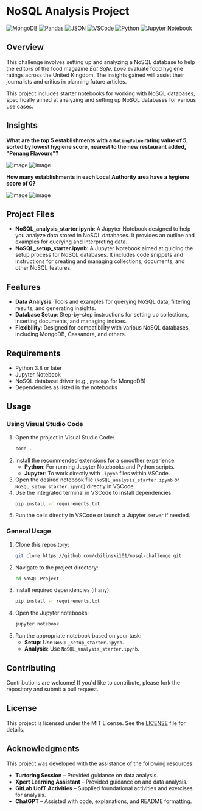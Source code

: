 # NoSQL Analysis Project

[![MongoDB](https://img.shields.io/badge/Powered_by-MongoClient-green?style=flat&logo=mongodb)](https://www.mongodb.com/)
[![Pandas](https://img.shields.io/badge/Pandas-library-yellow)](https://pandas.pydata.org/)
[![JSON](https://img.shields.io/badge/Powered_by-JSON-lightgrey?style=flat&logo=json)](https://www.json.org/json-en.html)
[![VSCode](https://img.shields.io/badge/Developed_with-VSCode-blue?style=flat&logo=visualstudiocode)](https://code.visualstudio.com/)
[![Python](https://img.shields.io/badge/Python-3.8%2B-blue)](https://www.python.org/downloads/release/python-380/)
[![Jupyter Notebook](https://img.shields.io/badge/jupyter-notebook-orange.svg)](https://jupyter.org/)

## Overview
This challenge involves setting up and analyzing a NoSQL database to help the editors of the food magazine *Eat Safe, Love* evaluate food hygiene ratings across the United Kingdom. The insights gained will assist their journalists and critics in planning future articles.

This project includes starter notebooks for working with NoSQL databases, specifically aimed at analyzing and setting up NoSQL databases for various use cases.

## Insights

**What are the top 5 establishments with a `RatingValue` rating value of 5, sorted by lowest hygiene score, nearest to the new restaurant added, "Penang Flavours"?**

![image](https://github.com/user-attachments/assets/612e5fb6-5e57-4ec7-8dcf-f3583af1db39)
![image](https://github.com/user-attachments/assets/48d160e8-a326-46df-b46f-37b7c4b62057)

**How many establishments in each Local Authority area have a hygiene score of 0?**

![image](https://github.com/user-attachments/assets/0e96d803-3bff-46cc-8bba-c875d8640ccd)
![image](https://github.com/user-attachments/assets/c7c5f64a-6745-4970-9962-503aaec64e54)

## Project Files

- **NoSQL_analysis_starter.ipynb**: A Jupyter Notebook designed to help you analyze data stored in NoSQL databases. It provides an outline and examples for querying and interpreting data.
- **NoSQL_setup_starter.ipynb**: A Jupyter Notebook aimed at guiding the setup process for NoSQL databases. It includes code snippets and instructions for creating and managing collections, documents, and other NoSQL features.

## Features

- **Data Analysis**: Tools and examples for querying NoSQL data, filtering results, and generating insights.
- **Database Setup**: Step-by-step instructions for setting up collections, inserting documents, and managing indices.
- **Flexibility**: Designed for compatibility with various NoSQL databases, including MongoDB, Cassandra, and others.

## Requirements

- Python 3.8 or later
- Jupyter Notebook
- NoSQL database driver (e.g., `pymongo` for MongoDB)
- Dependencies as listed in the notebooks

## Usage

### Using Visual Studio Code

1. Open the project in Visual Studio Code:
    ```bash
    code .
    ```
2. Install the recommended extensions for a smoother experience:
    - **Python**: For running Jupyter Notebooks and Python scripts.
    - **Jupyter**: To work directly with `.ipynb` files within VSCode.
3. Open the desired notebook file (`NoSQL_analysis_starter.ipynb` or `NoSQL_setup_starter.ipynb`) directly in VSCode.
4. Use the integrated terminal in VSCode to install dependencies:
    ```bash
    pip install -r requirements.txt
    ```
5. Run the cells directly in VSCode or launch a Jupyter server if needed.

### General Usage

1. Clone this repository:
    ```bash
    git clone https://github.com/cbilinski101/nosql-challenge.git
    ```
2. Navigate to the project directory:
    ```bash
    cd NoSQL-Project
    ```
3. Install required dependencies (if any):
    ```bash
    pip install -r requirements.txt
    ```
4. Open the Jupyter notebooks:
    ```bash
    jupyter notebook
    ```
5. Run the appropriate notebook based on your task:
    - **Setup**: Use `NoSQL_setup_starter.ipynb`.
    - **Analysis**: Use `NoSQL_analysis_starter.ipynb`.

## Contributing

Contributions are welcome! If you'd like to contribute, please fork the repository and submit a pull request.

## License

This project is licensed under the MIT License. See the [LICENSE](LICENSE) file for details.

## Acknowledgments

This project was developed with the assistance of the following resources:

- **Turtoring Session** – Provided guidance on data analysis.
- **Xpert Learning Assistant** – Provided guidance on and data analysis.
- **GitLab UofT Activities** – Supplied foundational activities and exercises for analysis.
- **ChatGPT** – Assisted with code, explanations, and README formatting. 
